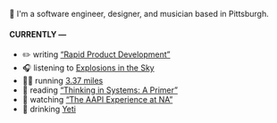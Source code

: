 👋 I'm a software engineer, designer, and musician based in Pittsburgh.

#### CURRENTLY —

* ✏️ writing [“Rapid Product Development”](https://amoscato.com/journal/rapid-product-development/)
* 🎧 listening to [Explosions in the Sky](https://www.last.fm/music/Explosions+in+the+Sky/_/Six+Days+At+The+Bottom+Of+The+Ocean)
* 🏃‍♂️ running [3.37 miles](https://www.strava.com/activities/5467668859)
* 📘 reading [“Thinking in Systems: A Primer”](https://www.goodreads.com/book/show/18891716-thinking-in-systems)
* 🍿 watching [“The AAPI Experience at NA”](https://youtu.be/uiccwNSOGjU)
* 🍺 drinking [Yeti](https://untappd.com/user/namoscato/checkin/1040427036)
